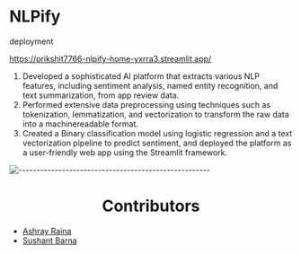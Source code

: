 # NLPify

deployment

https://prikshit7766-nlpify-home-yxrra3.streamlit.app/



1. Developed a sophisticated AI platform that extracts various NLP features, including sentiment analysis, named
entity recognition, and text summarization, from app review data.
2. Performed extensive data preprocessing using techniques such as tokenization, lemmatization, and vectorization to
transform the raw data into a machinereadable format.
3. Created a Binary classification model using logistic regression and a text vectorization pipeline to predict
sentiment, and deployed the platform as a user-friendly web app using the Streamlit framework.


![-----------------------------------------------------](https://raw.githubusercontent.com/andreasbm/readme/master/assets/lines/rainbow.png)

<h1 align="center">Contributors</h1>

- [Ashray Raina](https://github.com/ashray22)
- [Sushant Barna](https://github.com/Prikshit7766)
